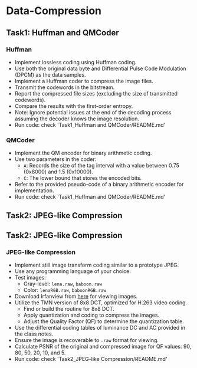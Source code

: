 # Data-Compression
## Task1: Huffman and QMCoder
### Huffman
- Implement lossless coding using Huffman coding.
- Use both the original data byte and Differential Pulse Code Modulation (DPCM) as the data samples.
- Implement a Huffman coder to compress the image files.
- Transmit the codewords in the bitstream.
- Report the compressed file sizes (excluding the size of transmitted codewords).
- Compare the results with the first-order entropy.
- Note: Ignore potential issues at the end of the decoding process assuming the decoder knows the image resolution.
- Run code: check 'Task1_Huffman and QMCoder/README.md'

### QMCoder
- Implement the QM encoder for binary arithmetic coding.
- Use two parameters in the coder:
  - `A`: Records the size of the tag interval with a value between 0.75 (0x8000) and 1.5 (0x10000).
  - `C`: The lower bound that stores the encoded bits.
- Refer to the provided pseudo-code of a binary arithmetic encoder for implementation.
- Run code: check 'Task1_Huffman and QMCoder/README.md'

## Task2: JPEG-like Compression
## Task2: JPEG-like Compression

### JPEG-like Compression
- Implement still image transform coding similar to a prototype JPEG.
- Use any programming language of your choice.
- Test images:
  - Gray-level: `lena.raw`, `baboon.raw`
  - Color: `lenaRGB.raw`, `baboonRGB.raw`
- Download Irfanview from [here](http://www.irfanview.com) for viewing images.
- Utilize the TMN version of 8x8 DCT, optimized for H.263 video coding.
  - Find or build the routine for 8x8 DCT.
  - Apply quantization and coding to compress the images.
  - Adjust the Quality Factor (QF) to determine the quantization table.
- Use the differential coding tables of luminance DC and AC provided in the class notes.
- Ensure the image is recoverable to `.raw` format for viewing.
- Calculate PSNR of the original and compressed image for QF values: 90, 80, 50, 20, 10, and 5.
- Run code: check 'Task2_JPEG-like Compression/README.md'
